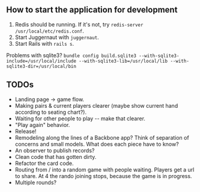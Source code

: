 ## How to start the application for development

1. Redis should be running. If it's not, try `redis-server /usr/local/etc/redis.conf`.
2. Start Juggernaut with `juggernaut`.
3. Start Rails with `rails s`.

Problems with sqlite3? `bundle config build.sqlite3 --with-sqlite3-include=/usr/local/include --with-sqlite3-lib=/usr/local/lib --with-sqlite3-dir=/usr/local/bin`

## TODOs

* Landing page -> game flow.
* Making pairs & current players clearer (maybe show current hand according to seating chart?).
* Waiting for other people to play -- make that clearer.
* "Play again" behavior.
* Release!
* Remodeling along the lines of a Backbone app? Think of separation of concerns and small models. What does each piece have to know?
* An observer to publish records?
* Clean code that has gotten dirty.
* Refactor the card code.
* Routing from / into a random game with people waiting. Players get a url to share. At 4 the rando joining stops, because the game is in progress.
* Multiple rounds?